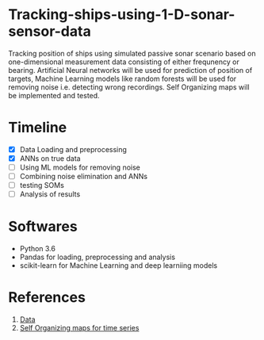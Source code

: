 # Tracking-ships-using-1-D-sonar-sensor-data
Tracking position of ships using simulated passive sonar scenario based on one-dimensional measurement data consisting of either frequnency or bearing.
Artificial Neural networks will be used for prediction of position of targets, Machine Learning models like random forests will be used for removing noise i.e. detecting wrong recordings. 
Self Organizing maps will be implemented and tested.

# Timeline

- [x] Data Loading and preprocessing 
- [x] ANNs on true data 
- [ ] Using ML models for removing noise 
- [ ] Combining noise elimination and ANNs 
- [ ] testing SOMs 
- [ ] Analysis of results 
# Softwares
- Python 3.6
- Pandas for loading, preprocessing and analysis
- scikit-learn for Machine Learning and deep learniing models

# References 
1. [Data](https://www.researchgate.net/publication/272091635_Benchmark_4-target_passive_sonar_scenario_description_for_1-D_tracking)
2. [Self Organizing maps for time series](http://citeseerx.ist.psu.edu/viewdoc/download?doi=10.1.1.61.9893&rep=rep1&type=pdf)

